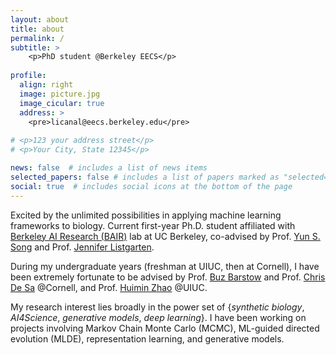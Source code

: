 ```yaml
---
layout: about
title: about
permalink: /
subtitle: >
    <p>PhD student @Berkeley EECS</p>
    
profile:
  align: right
  image: picture.jpg
  image_cicular: true 
  address: >
    <pre>licanal@eecs.berkeley.edu</pre>
      
# <p>123 your address street</p>
# <p>Your City, State 12345</p>

news: false  # includes a list of news items
selected_papers: false # includes a list of papers marked as "selected={true}"
social: true  # includes social icons at the bottom of the page
---
```


Excited by the unlimited possibilities in applying machine learning frameworks to biology. Current first-year Ph.D. student affiliated with [Berkeley AI Research (BAIR)](https://bair.berkeley.edu/) lab at UC Berkeley, co-advised by Prof. [Yun S. Song](http://people.eecs.berkeley.edu/~yss/) and Prof. [Jennifer Listgarten](http://www.jennifer.listgarten.com/).

During my undergraduate years (freshman at UIUC, then at Cornell), I have been extremely fortunate to be advised by Prof. [Buz Barstow](https://barstow.bee.cornell.edu) and
Prof. [Chris De Sa](https://www.cs.cornell.edu/~cdesa/) @Cornell, and Prof. [Huimin Zhao](http://faculty.scs.illinois.edu/~zhaogrp/)
@UIUC.

My research interest lies broadly in the power set of {*synthetic biology*, *AI4Science*,
*generative models*, *deep learning*}.  I have been working on projects involving 
Markov Chain Monte Carlo (MCMC), ML-guided directed evolution (MLDE), representation learning, and generative models.  

<!-- 

Write your biography here. Tell the world about yourself. Link to your favorite [subreddit](http://reddit.com). You can put a picture in, too. The code is already in, just name your picture `prof_pic.jpg` and put it in the `img/` folder.

Put your address / P.O. box / other info right below your picture. You can also disable any these elements by editing `profile` property of the YAML header of your `_pages/about.md`. Edit `_bibliography/papers.bib` and Jekyll will render your [publications page](/al-folio/publications/) automatically.

Link to your social media connections, too. This theme is set up to use [Font Awesome icons](http://fortawesome.github.io/Font-Awesome/) and [Academicons](https://jpswalsh.github.io/academicons/), like the ones below. Add your Facebook, Twitter, LinkedIn, Google Scholar, or just disable all of them. -->
